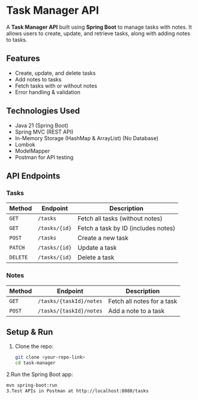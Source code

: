 #  Task Manager API

A **Task Manager API** built using **Spring Boot** to manage tasks with notes. It allows users to create, update, and retrieve tasks, along with adding notes to tasks.

##  Features
- Create, update, and delete tasks 
- Add notes to tasks 
- Fetch tasks with or without notes 
- Error handling & validation 

##  Technologies Used
- Java 21 (Spring Boot)
- Spring MVC (REST API)
- In-Memory Storage (HashMap & ArrayList) (No Database)
- Lombok
- ModelMapper
- Postman for API testing

##  API Endpoints

### **Tasks**
| Method | Endpoint | Description |
|--------|---------|------------|
| `GET` | `/tasks` | Fetch all tasks (without notes) |
| `GET` | `/tasks/{id}` | Fetch a task by ID (includes notes) |
| `POST` | `/tasks` | Create a new task |
| `PATCH` | `/tasks/{id}` | Update a task |
| `DELETE` | `/tasks/{id}` | Delete a task |

### **Notes**
| Method | Endpoint | Description |
|--------|---------|------------|
| `GET` | `/tasks/{taskId}/notes` | Fetch all notes for a task |
| `POST` | `/tasks/{taskId}/notes` | Add a note to a task |

##  Setup & Run
1. Clone the repo:  
   ```sh
   git clone <your-repo-link>
   cd task-manager
2.Run the Spring Boot app:
  ```sh
  mvn spring-boot:run
3.Test APIs in Postman at http://localhost:8080/tasks
